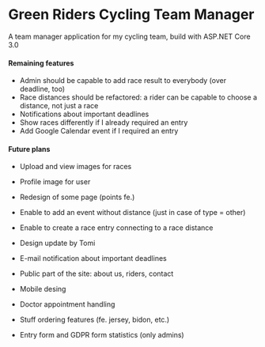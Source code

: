 # Green Riders Cycling Team Manager
A team manager application for my cycling team, build with ASP.NET Core 3.0

#### Remaining features
* Admin should be capable to add race result to everybody (over deadline, too)
* Race distances should be refactored: a rider can be capable to choose a distance, not just a race
* Notifications about important deadlines
* Show races differently if I already required an entry
* Add Google Calendar event if I required an entry

#### Future plans
* Upload and view images for races
* Profile image for user
* Redesign of some page (points fe.)
* Enable to add an event without distance (just in case of type = other)
* Enable to create a race entry connecting to a race distance

* Design update by Tomi
* E-mail notification about important deadlines
* Public part of the site: about us, riders, contact
* Mobile desing
* Doctor appointment handling
* Stuff ordering features (fe. jersey, bidon, etc.)
* Entry form and GDPR form statistics (only admins)